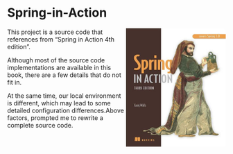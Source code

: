 # Spring-in-Action

<img align="right" width="230" height="273" src="/spring-in-action-4th-edition.jpg">

This project is a source code that references from “Spring in Action 4th edition”.

Although most of the source code implementations are available in this book, there are a few details that do not fit in.

At the same time, our local environment is different, which may lead to some detailed configuration differences.Above factors, prompted me to rewrite a complete source code.